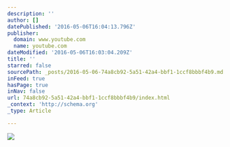 ```yaml
---
description: ''
author: []
datePublished: '2016-05-06T16:04:13.796Z'
publisher:
  domain: www.youtube.com
  name: youtube.com
dateModified: '2016-05-06T16:03:04.209Z'
title: ''
starred: false
sourcePath: _posts/2016-05-06-74a8cb92-5a51-42a4-bbf1-1ccf8bbbf4b9.md
inFeed: true
hasPage: true
inNav: false
url: 74a8cb92-5a51-42a4-bbf1-1ccf8bbbf4b9/index.html
_context: 'http://schema.org'
_type: Article

---
```

![](https://i1.ytimg.com/vi/ybCmOu6dJII/mqdefault.jpg)